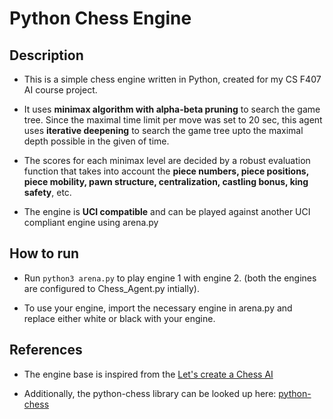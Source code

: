 # Python Chess Engine

## Description

- This is a simple chess engine written in Python, created for my CS F407 AI course project.

- It uses **minimax algorithm with alpha-beta pruning** to search the game tree. Since the maximal time limit per move was set to 20 sec, this agent uses **iterative deepening** to search the game tree upto the maximal depth possible in the given of time.

- The scores for each minimax level are decided by a robust evaluation function that takes into account the **piece numbers, piece positions, piece mobility, pawn structure, centralization, castling bonus, king safety**, etc.

- The engine is **UCI compatible** and can be played against another UCI compliant engine using arena.py

## How to run

- Run `python3 arena.py` to play engine 1 with engine 2. (both the engines are configured to Chess_Agent.py intially).

- To use your engine, import the necessary engine in arena.py and replace either white or black with your engine.

## References

- The engine base is inspired from the [Let's create a Chess AI](https://medium.com/dscvitpune/lets-create-a-chess-ai-8542a12afef)

- Additionally, the python-chess library can be looked up here: [python-chess](https://python-chess.readthedocs.io/en/latest/)